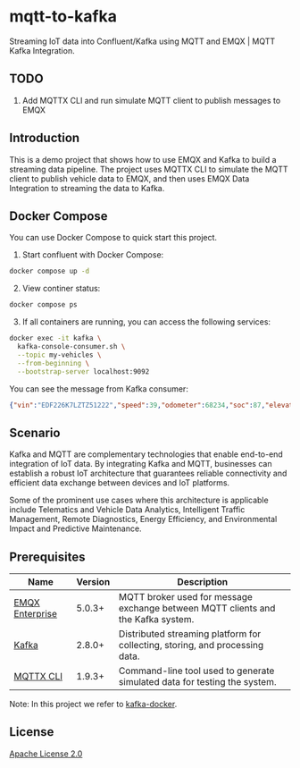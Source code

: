 # mqtt-to-kafka

Streaming IoT data into Confluent/Kafka using MQTT and EMQX | MQTT Kafka Integration.

## TODO

1. Add MQTTX CLI and run simulate MQTT client to publish messages to EMQX

## Introduction

This is a demo project that shows how to use EMQX and Kafka to build a streaming data pipeline. The project uses MQTTX CLI to simulate the MQTT client to publish vehicle data to EMQX, and then uses EMQX Data Integration to streaming the data to Kafka.

## Docker Compose

You can use Docker Compose to quick start this project.

1. Start confluent with Docker Compose:

```bash
docker compose up -d
```

2. View continer status:

```bash
docker compose ps
```

3. If all containers are running, you can access the following services:

```bash
docker exec -it kafka \
  kafka-console-consumer.sh \
  --topic my-vehicles \
  --from-beginning \
  --bootstrap-server localhost:9092
```

You can see the message from Kafka consumer:

```json
{"vin":"EDF226K7LZTZ51222","speed":39,"odometer":68234,"soc":87,"elevation":4737,"heading":33,"accuracy":24,"power":97,"shift_state":"D","range":64,"est_battery_range":307,"gps_as_of":1681704127537,"location":{"latitude":"83.3494","longitude":"141.9851"},"timestamp":1681704127537}
```

## Scenario

Kafka and MQTT are complementary technologies that enable end-to-end integration of IoT data. By integrating Kafka and MQTT, businesses can establish a robust IoT architecture that guarantees reliable connectivity and efficient data exchange between devices and IoT platforms.

Some of the prominent use cases where this architecture is applicable include Telematics and Vehicle Data Analytics, Intelligent Traffic Management, Remote Diagnostics, Energy Efficiency, and Environmental Impact and Predictive Maintenance.

## Prerequisites

| Name      | Version | Description                                                                      |
| --------- | ------- | -------------------------------------------------------------------------------- |
| [EMQX Enterprise](https://www.emqx.com/en/products/emqx)      | 5.0.3+  | MQTT broker used for message exchange between MQTT clients and the Kafka system. |
| [Kafka](https://kafka.apache.org/)     | 2.8.0+  | Distributed streaming platform for collecting, storing, and processing data.     |
| [MQTTX CLI](https://mqttx.app/cli) | 1.9.3+  | Command-line tool used to generate simulated data for testing the system.        |

Note: In this project we refer to [kafka-docker](https://github.com/wurstmeister/kafka-docker).

## License

[Apache License 2.0](./LICENSE)
